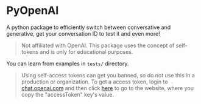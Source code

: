 # PyOpenAI

A python package to efficiently switch between conversative and generative, get your conversation ID to test it and even more!

> Not affiliated with OpenAI. This package uses the concept of self-tokens and is only for educational purposes.

You can learn from examples in `tests/` directory.

> Using self-access tokens can get you banned, so do not use this in a production or organization.
To get a access token, login to [chat.openai.com](https://chat.openai.com) and then click [here](https://chat.openai.com/api/auth/session) to go to the website, where you copy the "accessToken" key's value.